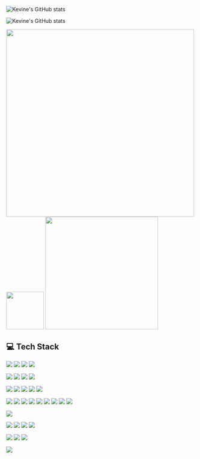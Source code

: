 
![Kevine's GitHub stats](https://github-readme-stats.vercel.app/api?username=kevineumutoni&show_icons=true&theme=transparent)

![Kevine's GitHub stats](https://github-readme-stats.vercel.app/api/top-langs/?username=kevineumutoni&show_icons=true&theme=transparent)

<img src="https://user-images.githubusercontent.com/74038190/212749168-86d6c7ab-98da-409b-998f-c5b74721badd.gif" width="500">


<img src="https://user-images.githubusercontent.com/74038190/212284087-bbe7e430-757e-4901-90bf-4cd2ce3e1852.gif" width="100">

<img src="https://github.com/user-attachments/assets/fddcdbcd-5ea2-4416-9f59-ca7fd9394aca" width="300">
<br>


<!-- 💻 Tech Stack (with ML/DL/Agent focus & tooltips) -->

<h2>💻 Tech Stack</h2>

<!-- Programming Languages -->
<p>
  <a href="https://www.python.org/" title="Python"><img src="https://img.shields.io/badge/python-3670A0?style=for-the-badge&logo=python&logoColor=ffdd54"/></a>
  <a href="https://developer.mozilla.org/en-US/docs/Web/JavaScript" title="JavaScript"><img src="https://img.shields.io/badge/javascript-%23323330.svg?style=for-the-badge&logo=javascript&logoColor=%23F7DF1E"/></a>
  <a href="https://www.typescriptlang.org/" title="TypeScript"><img src="https://img.shields.io/badge/typescript-%23007ACC.svg?style=for-the-badge&logo=typescript&logoColor=white"/></a>
  <a href="https://kotlinlang.org/" title="Kotlin"><img src="https://img.shields.io/badge/kotlin-%237F52FF.svg?style=for-the-badge&logo=kotlin&logoColor=white"/></a>
</p>

<!-- Machine Learning/Data Science -->
<p>
  <a href="https://numpy.org/" title="NumPy"><img src="https://img.shields.io/badge/numpy-%23013243.svg?style=for-the-badge&logo=numpy&logoColor=white"/></a>
  <a href="https://pandas.pydata.org/" title="Pandas"><img src="https://img.shields.io/badge/pandas-%23150458.svg?style=for-the-badge&logo=pandas&logoColor=white"/></a>
  <a href="https://scikit-learn.org/" title="scikit-learn"><img src="https://img.shields.io/badge/scikit--learn-%23F7931E.svg?style=for-the-badge&logo=scikit-learn&logoColor=white"/></a>
  <a href="https://jupyter.org/" title="Jupyter Lab/Notebook"><img src="https://img.shields.io/badge/jupyter-%23F37626.svg?style=for-the-badge&logo=jupyter&logoColor=white"/></a>
</p>

<!-- Deep Learning -->
<p>
  <a href="https://www.tensorflow.org/" title="TensorFlow"><img src="https://img.shields.io/badge/tensorflow-%23FF6F00.svg?style=for-the-badge&logo=tensorflow&logoColor=white"/></a>
  <a href="https://pytorch.org/" title="PyTorch"><img src="https://img.shields.io/badge/pytorch-%23EE4C2C.svg?style=for-the-badge&logo=pytorch&logoColor=white"/></a>
  <a href="https://keras.io/" title="Keras"><img src="https://img.shields.io/badge/keras-%23D00000.svg?style=for-the-badge&logo=keras&logoColor=white"/></a>
  <a href="https://huggingface.co/" title="Hugging Face (NLP, LLMs, Agents)"><img src="https://img.shields.io/badge/huggingface-%23FFD21F.svg?style=for-the-badge&logo=huggingface&logoColor=black"/></a>
<a href="https://www.langchain.com/" title="LangChain (LLM Agents)"> <img src="https://img.shields.io/badge/langchain-0052CC?style=for-the-badge" /> </a>
</p>

<!-- Web Frameworks & Deployment -->
<p>
  <a href="https://react.dev/" title="React"><img src="https://img.shields.io/badge/react-%2320232a.svg?style=for-the-badge&logo=react&logoColor=%2361DAFB"/></a>
  <a href="https://nextjs.org/" title="Next.js"><img src="https://img.shields.io/badge/Next-black?style=for-the-badge&logo=next.js&logoColor=white"/></a>
  <a href="https://www.djangoproject.com/" title="Django"><img src="https://img.shields.io/badge/django-%23092E20.svg?style=for-the-badge&logo=django&logoColor=white"/></a>
  <a href="https://nodejs.org/" title="Node.js"><img src="https://img.shields.io/badge/node.js-6DA55F?style=for-the-badge&logo=node.js&logoColor=white"/></a>
  <a href="https://tailwindcss.com/" title="Tailwind CSS"><img src="https://img.shields.io/badge/tailwindcss-%2338B2AC.svg?style=for-the-badge&logo=tailwind-css&logoColor=white"/></a>
  <a href="https://heroku.com" title="Heroku"><img src="https://img.shields.io/badge/heroku-%23430098.svg?style=for-the-badge&logo=heroku&logoColor=white"/></a>
  <a href="https://www.netlify.com/" title="Netlify"><img src="https://img.shields.io/badge/netlify-%23000000.svg?style=for-the-badge&logo=netlify&logoColor=#00C7B7"/></a>
  <a href="https://render.com/" title="Render"><img src="https://img.shields.io/badge/Render-%2346E3B7.svg?style=for-the-badge&logo=render&logoColor=white"/></a>
  <a href="https://vercel.com/" title="Vercel"><img src="https://img.shields.io/badge/vercel-%23000000.svg?style=for-the-badge&logo=vercel&logoColor=white"/></a>
</p>

<!-- Databases -->
<p>
  <a href="https://www.postgresql.org/" title="PostgreSQL"><img src="https://img.shields.io/badge/postgres-%23316192.svg?style=for-the-badge&logo=postgresql&logoColor=white"/></a>
</p>

<!-- Testing, Collaboration, DevOps -->
<p>
  <a href="https://www.cypress.io/" title="Cypress"><img src="https://img.shields.io/badge/cypress-%23172A42.svg?style=for-the-badge&logo=cypress&logoColor=white"/></a>
  <a href="https://www.postman.com/" title="Postman"><img src="https://img.shields.io/badge/Postman-FF6C37?style=for-the-badge&logo=postman&logoColor=white"/></a>
  <a href="https://www.atlassian.com/software/jira" title="Jira"><img src="https://img.shields.io/badge/jira-%230A0FFF.svg?style=for-the-badge&logo=jira&logoColor=white"/></a>
  <a href="https://github.com/" title="GitHub"><img src="https://img.shields.io/badge/github-%23121011.svg?style=for-the-badge&logo=github&logoColor=white"/></a>
</p>

<!-- Design -->
<p>
  <a href="https://www.figma.com/" title="Figma"><img src="https://img.shields.io/badge/figma-%23F24E1E.svg?style=for-the-badge&logo=figma&logoColor=white"/></a>
  <a href="https://adobe.com/products/photoshop" title="Adobe Photoshop"><img src="https://img.shields.io/badge/adobe%20photoshop-%2331A8FF.svg?style=for-the-badge&logo=adobe%20photoshop&logoColor=white"/></a>
  <a href="https://adobe.com/products/illustrator" title="Adobe Illustrator"><img src="https://img.shields.io/badge/adobe%20illustrator-%23FF9A00.svg?style=for-the-badge&logo=adobe%20illustrator&logoColor=white"/></a>
</p>

<!-- Agent/ADK -->
<p>
  <a href="#" title="Agent Development Kit (ADK) / Building AI Agents"><img src="https://img.shields.io/badge/ADK%2FAgents-%23121011.svg?style=for-the-badge&logo=github&logoColor=white"/></a>
</p>

<!-- Add/Remove badges as fits your confidence & experience! -->

